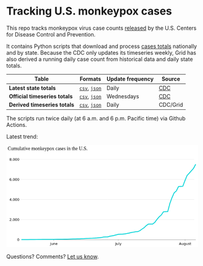 # Tracking U.S. monkeypox cases
This repo tracks monkeypox virus case counts [released](https://www.cdc.gov/poxvirus/monkeypox/response/2022/index.html) by the U.S. Centers for Disease Control and Prevention. 

It contains Python scripts that download and process [cases totals](https://github.com/gridviz/monkeypox/tree/main/data/processed) nationally and by state. Because the CDC only updates its timeseries weekly, Grid has also derived a running daily case count from historical data and daily state totals.  

| Table  | Formats | Update frequency | Source |
| ------------- | ------------- | ------------- | ------------- |
| **Latest state totals**  |  [`csv`](https://raw.githubusercontent.com/gridviz/monkeypox/main/data/processed/monkeypox_cases_states_cdc_latest.csv), [`json`](https://raw.githubusercontent.com/gridviz/monkeypox/main/data/processed/monkeypox_cases_states_cdc_latest.json) | Daily | [CDC](https://www.cdc.gov/poxvirus/monkeypox/response/2022/us-map.html) |
| **Official timeseries totals**  | [`csv`](https://raw.githubusercontent.com/gridviz/monkeypox/main/data/processed/monkeypox_cases_timeseries_cdc_latest.csv), [`json`](https://raw.githubusercontent.com/gridviz/monkeypox/main/data/processed/monkeypox_cases_timeseries_cdc_latest.json) | Wednesdays | [CDC](https://www.cdc.gov/poxvirus/monkeypox/response/2022/mpx-trends.html) |
| **Derived timeseries totals**  | [`csv`](https://raw.githubusercontent.com/gridviz/monkeypox/main/data/processed/monkeypox_cases_derived_timeseries_latest.csv), [`json`](https://raw.githubusercontent.com/gridviz/monkeypox/main/data/processed/monkeypox_cases_derived_timeseries_latest.json) | Daily | CDC/Grid |

The scripts run twice daily (at 6 a.m. and 6 p.m. Pacific time) via Github Actions. 

Latest trend: 

![alt text](https://github.com/gridviz/monkeypox/raw/main/visuals/trendline_latest.png)

Questions? Comments? [Let us know](mailto:mstiles@grid.news). 
